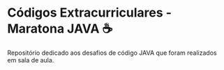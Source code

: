 # Códigos Extracurriculares - Maratona JAVA ☕
Repositório dedicado aos desafios de código JAVA que foram realizados em sala de aula.

